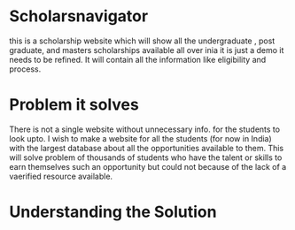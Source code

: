 # Scholarsnavigator
this is a scholarship website which will show all the undergraduate , post graduate, and masters scholarships available all over inia it is just a demo it needs to be refined. It will contain all the information like eligibility and process.
# Problem it solves
There is not a single website without unnecessary info. for the students to look upto. I wish to make a website for all the students (for now in India) with the largest database about all the opportunities available to them. This will solve problem of thousands of students who have the talent or skills to earn themselves such an opportunity but could not because of the lack of a vaerified resource available.
# Understanding the Solution
